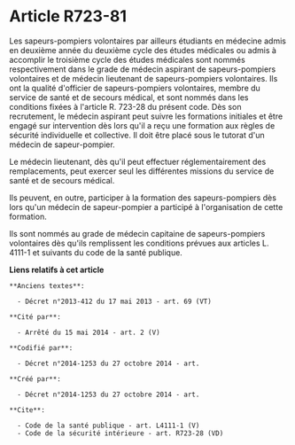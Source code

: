 # Article R723-81

Les sapeurs-pompiers volontaires par ailleurs étudiants en médecine admis en deuxième année du deuxième cycle des études
médicales ou admis à accomplir le troisième cycle des études médicales sont nommés respectivement dans le grade de médecin
aspirant de sapeurs-pompiers volontaires et de médecin lieutenant de sapeurs-pompiers volontaires. Ils ont la qualité
d'officier de sapeurs-pompiers volontaires, membre du service de santé et de secours médical, et sont nommés dans les
conditions fixées à l'article R. 723-28 du présent code. Dès son recrutement, le médecin aspirant peut suivre les formations
initiales et être engagé sur intervention dès lors qu'il a reçu une formation aux règles de sécurité individuelle et
collective. Il doit être placé sous le tutorat d'un médecin de sapeur-pompier. 

Le médecin lieutenant, dès qu'il peut effectuer réglementairement des remplacements, peut exercer seul les différentes
missions du service de santé et de secours médical. 

Ils peuvent, en outre, participer à la formation des sapeurs-pompiers dès lors qu'un médecin de sapeur-pompier a participé à
l'organisation de cette formation. 

Ils sont nommés au grade de médecin capitaine de sapeurs-pompiers volontaires dès qu'ils remplissent les conditions prévues
aux articles L. 4111-1 et suivants du code de la santé publique.

**Liens relatifs à cet article**

	**Anciens textes**:

	  - Décret n°2013-412 du 17 mai 2013 - art. 69 (VT)

	**Cité par**:

	  - Arrêté du 15 mai 2014 - art. 2 (V)

	**Codifié par**:

	  - Décret n°2014-1253 du 27 octobre 2014 - art.

	**Créé par**:

	  - Décret n°2014-1253 du 27 octobre 2014 - art.

	**Cite**:

	  - Code de la santé publique - art. L4111-1 (V)
	  - Code de la sécurité intérieure - art. R723-28 (VD)

